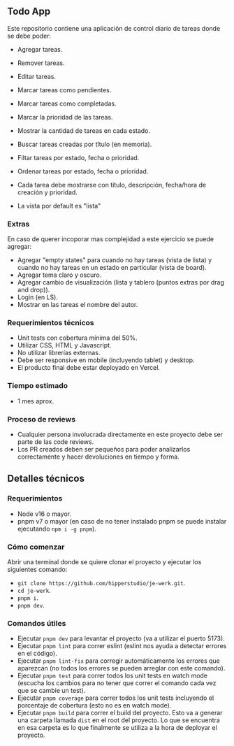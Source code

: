 ## Todo App

Este repositorio contiene una aplicación de control diario de tareas donde se debe poder:

- Agregar tareas.
- Remover tareas.
- Editar tareas.

- Marcar tareas como pendientes.
- Marcar tareas como completadas.
- Marcar la prioridad de las tareas.

- Mostrar la cantidad de tareas en cada estado.

- Buscar tareas creadas por tîtulo (en memoria).
- Filtar tareas por estado, fecha o prioridad.
- Ordenar tareas por estado, fecha o prioridad.

- Cada tarea debe mostrarse con título, descripción, fecha/hora de creación y prioridad.

- La vista por default es "lista"

### Extras

En caso de querer incoporar mas complejidad a este ejercicio se puede agregar:

- Agregar "empty states" para cuando no hay tareas (vista de lista) y cuando no hay tareas en un estado en particular (vista de board).
- Agregar tema claro y oscuro.
- Agregar cambio de visualización (lista y tablero (puntos extras por drag and drop)).
- Login (en LS).
- Mostrar en las tareas el nombre del autor.

### Requerimientos técnicos

- Unit tests con cobertura mínima del 50%.
- Utilizar CSS, HTML y Javascript.
- No utilizar librerías externas.
- Debe ser responsive en mobile (incluyendo tablet) y desktop.
- El producto final debe estar deployado en Vercel.

### Tiempo estimado

- 1 mes aprox.

### Proceso de reviews

- Cualquier persona involucrada directamente en este proyecto debe ser parte de las code reviews.
- Los PR creados deben ser pequeños para poder analizarlos correctamente y hacer devoluciones en tiempo y forma.

## Detalles técnicos

### Requerimientos

- Node v16 o mayor.
- pnpm v7 o mayor (en caso de no tener instalado pnpm se puede instalar ejecutando `npm i -g pnpm`).

### Cómo comenzar

Abrir una terminal donde se quiere clonar el proyecto y ejecutar los siguientes comando:

- `git clone https://github.com/hipperstudio/je-werk.git`.
- `cd je-werk`.
- `pnpm i`.
- `pnpm dev`.

### Comandos útiles

- Ejecutar `pnpm dev` para levantar el proyecto (va a utilizar el puerto 5173).
- Ejecutar `pnpm lint` para correr eslint (eslint nos ayuda a detectar errores en el código).
- Ejecutar `pnpm lint-fix` para corregir automáticamente los errores que aparezcan (no todos los errores se pueden arreglar con este comando).
- Ejecutar `pnpm test` para correr todos los unit tests en watch mode (escucha los cambios para no tener que correr el comando cada vez que se cambie un test).
- Ejecutar `pnpm coverage` para correr todos los unit tests incluyendo el porcentaje de cobertura (esto no es en watch mode).
- Ejecutar `pnpm build` para correr el build del proyecto. Esto va a generar una carpeta llamada `dist` en el root del proyecto. Lo que se encuentra en esa carpeta es lo que finalmente se utiliza a la hora de deployar el proyecto.
